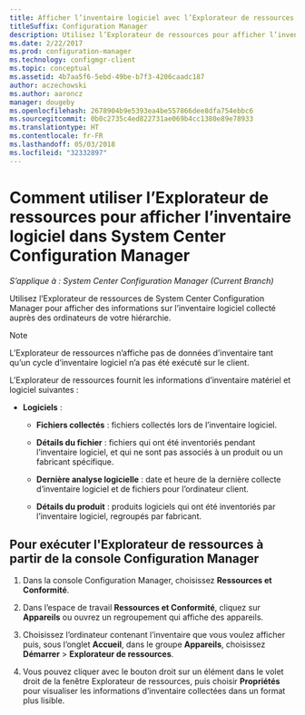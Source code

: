 ```yaml
---
title: Afficher l’inventaire logiciel avec l’Explorateur de ressources
titleSuffix: Configuration Manager
description: Utilisez l’Explorateur de ressources pour afficher l’inventaire logiciel dans System Center Configuration Manager.
ms.date: 2/22/2017
ms.prod: configuration-manager
ms.technology: configmgr-client
ms.topic: conceptual
ms.assetid: 4b7aa5f6-5ebd-49be-b7f3-4206caadc187
author: aczechowski
ms.author: aaroncz
manager: dougeby
ms.openlocfilehash: 2678904b9e5393ea4be557866dee8dfa754ebbc6
ms.sourcegitcommit: 0b0c2735c4ed822731ae069b4cc1380e89e78933
ms.translationtype: HT
ms.contentlocale: fr-FR
ms.lasthandoff: 05/03/2018
ms.locfileid: "32332897"
---
```

# <a name="how-to-use-resource-explorer-to-view-software-inventory-in-system-center-configuration-manager"></a>Comment utiliser l’Explorateur de ressources pour afficher l’inventaire logiciel dans System Center Configuration Manager

*S’applique à : System Center Configuration Manager (Current Branch)*

Utilisez l’Explorateur de ressources de System Center Configuration Manager pour afficher des informations sur l’inventaire logiciel collecté auprès des ordinateurs de votre hiérarchie.  

> [!NOTE]  
>  L’Explorateur de ressources n’affiche pas de données d’inventaire tant qu’un cycle d’inventaire logiciel n’a pas été exécuté sur le client.  

 L’Explorateur de ressources fournit les informations d’inventaire matériel et logiciel suivantes :  

-   **Logiciels** :  

    -   **Fichiers collectés** : fichiers collectés lors de l’inventaire logiciel.  

    -   **Détails du fichier** : fichiers qui ont été inventoriés pendant l’inventaire logiciel, et qui ne sont pas associés à un produit ou un fabricant spécifique.  

    -   **Dernière analyse logicielle** : date et heure de la dernière collecte d’inventaire logiciel et de fichiers pour l’ordinateur client.  

    -   **Détails du produit** : produits logiciels qui ont été inventoriés par l’inventaire logiciel, regroupés par fabricant.  

## <a name="to-run-resource-explorer-from-the-configuration-manager-console"></a>Pour exécuter l'Explorateur de ressources à partir de la console Configuration Manager  

1.  Dans la console Configuration Manager, choisissez **Ressources et Conformité**.

2.  Dans l’espace de travail **Ressources et Conformité**, cliquez sur **Appareils** ou ouvrez un regroupement qui affiche des appareils.  

3.  Choisissez l’ordinateur contenant l’inventaire que vous voulez afficher puis, sous l’onglet **Accueil**, dans le groupe **Appareils**, choisissez **Démarrer** > **Explorateur de ressources**.

4.  Vous pouvez cliquer avec le bouton droit sur un élément dans le volet droit de la fenêtre Explorateur de ressources, puis choisir **Propriétés** pour visualiser les informations d’inventaire collectées dans un format plus lisible.  
 
